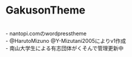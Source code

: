 # GakusonTheme
<br>
- nantopi.comのwordpresstheme<br>
- @HarutoMizuno @Y-Mizutani2005によりv1作成<br>
- 南山大学生による有志団体がくそんで管理更新中